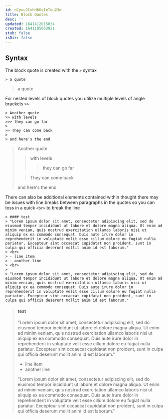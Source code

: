 ```yaml
---
id: nCyuuJCxhH6GoIeTeu23w
title: Block Quotes
desc: ''
updated: 1641412015034
created: 1641105063921
stub: false
isDir: false
---
```


## Syntax

The block quote is created with the `>` syntax

```
> a quote
```

> a quote

For nested levels of block quotes you utilize multiple levels of angle brackets `>>`

```
> Another quote
>> with levels
>>> they can go far
> 
>> They can come back
> 
> and here's the end
```

> Another quote
>
> > with levels
> >
> > > they can go far
>
> > They can come back
>
> and here's the end

There can also be additional elements contained within thought there may be issues with line breaks between paragraphs in the quotes so you can toss in a quick `<br>` to break the line

```
> #### test
> "Lorem ipsum dolor sit amet, consectetur adipiscing elit, sed do eiusmod tempor incididunt ut labore et dolore magna aliqua. Ut enim ad minim veniam, quis nostrud exercitation ullamco laboris nisi ut aliquip ex ea commodo consequat. Duis aute irure dolor in reprehenderit in voluptate velit esse cillum dolore eu fugiat nulla pariatur. Excepteur sint occaecat cupidatat non proident, sunt in culpa qui officia deserunt mollit anim id est laborum."
> <br>
> - line item
> - another line
> <br>
> 
> "Lorem ipsum dolor sit amet, consectetur adipiscing elit, sed do eiusmod tempor incididunt ut labore et dolore magna aliqua. Ut enim ad minim veniam, quis nostrud exercitation ullamco laboris nisi ut aliquip ex ea commodo consequat. Duis aute irure dolor in reprehenderit in voluptate velit esse cillum dolore eu fugiat nulla pariatur. Excepteur sint occaecat cupidatat non proident, sunt in culpa qui officia deserunt mollit anim id est laborum."
```

> #### test
>
> "Lorem ipsum dolor sit amet, consectetur adipiscing elit, sed do eiusmod tempor incididunt ut labore et dolore magna aliqua. Ut enim ad minim veniam, quis nostrud exercitation ullamco laboris nisi ut aliquip ex ea commodo consequat. Duis aute irure dolor in reprehenderit in voluptate velit esse cillum dolore eu fugiat nulla pariatur. Excepteur sint occaecat cupidatat non proident, sunt in culpa qui officia deserunt mollit anim id est laborum."
> <br>
>
> - line item
> - another line
>   <br>
>
> "Lorem ipsum dolor sit amet, consectetur adipiscing elit, sed do eiusmod tempor incididunt ut labore et dolore magna aliqua. Ut enim ad minim veniam, quis nostrud exercitation ullamco laboris nisi ut aliquip ex ea commodo consequat. Duis aute irure dolor in reprehenderit in voluptate velit esse cillum dolore eu fugiat nulla pariatur. Excepteur sint occaecat cupidatat non proident, sunt in culpa qui officia deserunt mollit anim id est laborum."
